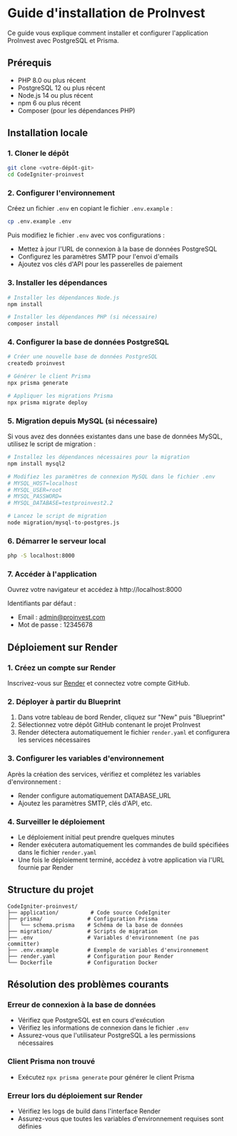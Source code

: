 # Guide d'installation de ProInvest

Ce guide vous explique comment installer et configurer l'application ProInvest avec PostgreSQL et Prisma.

## Prérequis

- PHP 8.0 ou plus récent
- PostgreSQL 12 ou plus récent
- Node.js 14 ou plus récent
- npm 6 ou plus récent
- Composer (pour les dépendances PHP)

## Installation locale

### 1. Cloner le dépôt

```bash
git clone <votre-dépôt-git>
cd CodeIgniter-proinvest
```

### 2. Configurer l'environnement

Créez un fichier `.env` en copiant le fichier `.env.example` :

```bash
cp .env.example .env
```

Puis modifiez le fichier `.env` avec vos configurations :
- Mettez à jour l'URL de connexion à la base de données PostgreSQL
- Configurez les paramètres SMTP pour l'envoi d'emails
- Ajoutez vos clés d'API pour les passerelles de paiement

### 3. Installer les dépendances

```bash
# Installer les dépendances Node.js
npm install

# Installer les dépendances PHP (si nécessaire)
composer install
```

### 4. Configurer la base de données PostgreSQL

```bash
# Créer une nouvelle base de données PostgreSQL
createdb proinvest

# Générer le client Prisma
npx prisma generate

# Appliquer les migrations Prisma
npx prisma migrate deploy
```

### 5. Migration depuis MySQL (si nécessaire)

Si vous avez des données existantes dans une base de données MySQL, utilisez le script de migration :

```bash
# Installez les dépendances nécessaires pour la migration
npm install mysql2

# Modifiez les paramètres de connexion MySQL dans le fichier .env
# MYSQL_HOST=localhost
# MYSQL_USER=root
# MYSQL_PASSWORD=
# MYSQL_DATABASE=testproinvest2.2

# Lancez le script de migration
node migration/mysql-to-postgres.js
```

### 6. Démarrer le serveur local

```bash
php -S localhost:8000
```

### 7. Accéder à l'application

Ouvrez votre navigateur et accédez à http://localhost:8000

Identifiants par défaut :
- Email : admin@proinvest.com
- Mot de passe : 12345678

## Déploiement sur Render

### 1. Créez un compte sur Render

Inscrivez-vous sur [Render](https://render.com) et connectez votre compte GitHub.

### 2. Déployer à partir du Blueprint

1. Dans votre tableau de bord Render, cliquez sur "New" puis "Blueprint"
2. Sélectionnez votre dépôt GitHub contenant le projet ProInvest
3. Render détectera automatiquement le fichier `render.yaml` et configurera les services nécessaires

### 3. Configurer les variables d'environnement

Après la création des services, vérifiez et complétez les variables d'environnement :
- Render configure automatiquement DATABASE_URL
- Ajoutez les paramètres SMTP, clés d'API, etc.

### 4. Surveiller le déploiement

- Le déploiement initial peut prendre quelques minutes
- Render exécutera automatiquement les commandes de build spécifiées dans le fichier `render.yaml`
- Une fois le déploiement terminé, accédez à votre application via l'URL fournie par Render

## Structure du projet

```
CodeIgniter-proinvest/
├── application/          # Code source CodeIgniter
├── prisma/              # Configuration Prisma
│   └── schema.prisma    # Schéma de la base de données
├── migration/           # Scripts de migration
├── .env                 # Variables d'environnement (ne pas committer)
├── .env.example         # Exemple de variables d'environnement
├── render.yaml          # Configuration pour Render
└── Dockerfile           # Configuration Docker
```

## Résolution des problèmes courants

### Erreur de connexion à la base de données
- Vérifiez que PostgreSQL est en cours d'exécution
- Vérifiez les informations de connexion dans le fichier `.env`
- Assurez-vous que l'utilisateur PostgreSQL a les permissions nécessaires

### Client Prisma non trouvé
- Exécutez `npx prisma generate` pour générer le client Prisma

### Erreur lors du déploiement sur Render
- Vérifiez les logs de build dans l'interface Render
- Assurez-vous que toutes les variables d'environnement requises sont définies
